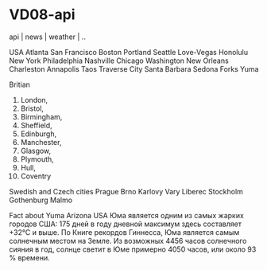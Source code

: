 # VD08-api
 api | news | weather | ..

USA
Atlanta
San Francisco
Boston
Portland
Seattle
Love-Vegas
Honolulu
New York
Philadelphia
Nashville
Chicago
Washington
New Orleans
Charleston
Annapolis
Taos
Traverse City
Santa Barbara
Sedona
Forks
Yuma

Britian
1) London,
2) Bristol,
3) Birmingham,
4) Sheffield,
5) Edinburgh,
6) Manchester,
7) Glasgow,
8) Plymouth,
9) Hull,
10) Coventry

Swedish and Czech cities
Prague
Brno
Karlovy Vary
Liberec
Stockholm
Gothenburg
Malmo


Fact about Yuma Arizona USA
Юма является одним из самых жарких городов США: 175 дней в году дневной максимум здесь составляет +32°С и выше. По Книге рекордов Гиннесса, Юма является самым солнечным местом на Земле. Из возможных 4456 часов солнечного сияния в год, солнце светит в Юме примерно 4050 часов, или около 93 % времени.
